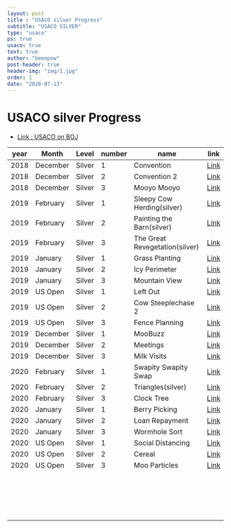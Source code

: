 ```yaml
---
layout: post
title : "USACO silver Progress"
subtitle: "USACO SILVER"
type: "usaco"
ps: true
usaco: true
text: true
author: "beenpow"
post-header: true
header-img: "img/1.jpg"
order: 1
date: "2020-07-13"
---
```


# USACO silver Progress
- [Link : USACO on BOJ](https://www.acmicpc.net/category/106)

| year | Month | Level | number | name | link |
|------|-------|-------|--------|------|------|
|2018 |December |Silver |1 |Convention |[Link](https://beenpow.github.io/usaco/2020/08/14/usaco-boj-16766/) |
|2018 |December |Silver |2 |Convention 2 |[Link](https://beenpow.github.io/usaco/2020/08/14/usaco-boj-16767/) |
|2018 |December |Silver |3 |Mooyo Mooyo |[Link](https://beenpow.github.io/usaco/2020/08/14/usaco-boj-16768/) |
|2019 |February |Silver |1 |Sleepy Cow Herding(silver) |[Link](https://beenpow.github.io/usaco/2020/08/14/usaco-boj-17036/) |
|2019 |February |Silver |2 |Painting the Barn(silver) |[Link](https://beenpow.github.io/usaco/2020/08/14/usaco-boj-17037/) |
|2019 |February |Silver |3 |The Great Revegetation(silver) |[Link](https://beenpow.github.io/usaco/2020/08/14/usaco-boj-17038/) |
|2019 |January  |Silver |1 |Grass Planting |[Link](https://beenpow.github.io/usaco/2020/08/20/usaco-boj-17024/) |
|2019 |January  |Silver |2 |Icy Perimeter |[Link](https://beenpow.github.io/usaco/2020/08/20/usaco-boj-17025/) |
|2019 |January  |Silver |3 |Mountain View |[Link](https://beenpow.github.io/usaco/2020/08/20/usaco-boj-17026/) |
|2019 |US Open  |Silver |1 |Left Out |[Link](https://beenpow.github.io/usaco/2020/08/25/usaco-boj-17195/) |
|2019 |US Open  |Silver |2 |Cow Steeplechase 2 |[Link](https://beenpow.github.io/usaco/2020/08/25/usaco-boj-17196/) |
|2019 |US Open  |Silver |3 |Fence Planning |[Link](https://beenpow.github.io/usaco/2020/08/25/usaco-boj-17197/) |
|2019 |December |Silver |1 | MooBuzz |[Link](https://beenpow.github.io/usaco/2020/07/13/usaco-boj-18265/) |
|2019 |December |Silver |2 | Meetings|[Link](https://beenpow.github.io/usaco/2020/07/13/usaco-boj-18266/) |
|2019 |December |Silver |3 | Milk Visits|[Link](https://beenpow.github.io/usaco/2020/07/13/usaco-boj-18267/) |
|2020 |February |Silver |1 | Swapity Swapity Swap|[Link](https://beenpow.github.io/usaco/2020/07/14/usaco-boj-18783/) |
|2020 |February |Silver |2 | Triangles(silver)|[Link](https://beenpow.github.io/usaco/2020/07/14/usaco-boj-18784/) |
|2020 |February |Silver |3 | Clock Tree|[Link](https://beenpow.github.io/usaco/2020/07/14/usaco-boj-18785/) |
|2020 |January  |Silver |1 | Berry Picking|[Link](https://beenpow.github.io/usaco/2020/07/20/usaco-boj-18319/) |
|2020 |January  |Silver |2 | Loan Repayment|[Link](https://beenpow.github.io/usaco/2020/07/20/usaco-boj-18320/) |
|2020 |January  |Silver |3 | Wormhole Sort|[Link](https://beenpow.github.io/usaco/2020/07/20/usaco-boj-18321/) |
|2020 |US Open  |Silver |1 | Social Distancing |[Link](https://beenpow.github.io/usaco/2020/07/21/usaco-boj-18877/) |
|2020 |US Open  |Silver |2 | Cereal|[Link](https://beenpow.github.io/usaco/2020/07/21/usaco-boj-18878/) |
|2020 |US Open  |Silver |3 | Moo Particles|[Link](https://beenpow.github.io/usaco/2020/07/21/usaco-boj-18879/) |
| | | | | | |
| | | | | | |
| | | | | | |
| | | | | | |
| | | | | | |
| | | | | | |
| | | | | | |
| | | | | | |
| | | | | | |
| | | | | | |
| | | | | | |
| | | | | | |
| | | | | | |
| | | | | | |
| | | | | | |
| | | | | | |
| | | | | | |
| | | | | | |
| | | | | | |



